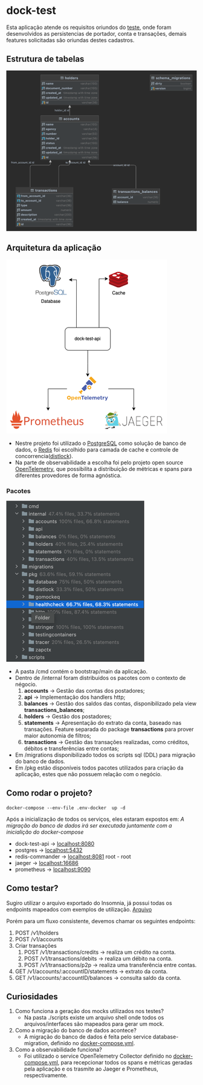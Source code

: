# dock-test

Esta aplicação atende os requisitos oriundos do [teste](https://github.com/cdt-baas/desafio-dev-api-rest/blob/c066198c2041349f1e53587973931c8bc6b69062/readme.md), onde foram desenvolvidos
as persistencias de portador, conta e transações, demais features solicitadas são oriundas destes cadastros.

## Estrutura de tabelas
![img.png](.github/images/img.png)

## Arquitetura da aplicação
![architecture.png](.github/images/architecture.png)

- Nestre projeto foi utilizado o [PostgreSQL](https://www.postgresql.org/) como solução de banco de dados, o [Redis](https://redis.io/) foi escolhido para camada de cache 
e controle de concorrencia([distlock](https://redis.io/docs/reference/patterns/distributed-locks/)).
- Na parte de observabilidade a escolha foi pelo projeto open source [OpenTelemetry](https://opentelemetry.io/), que possibilita a distribuição de métricas e spans
para diferentes provedores de forma agnóstica.

### Pacotes
![img.png](./.github/images/packages.png)
 - A pasta /cmd contém o bootstrap/main da aplicação.
 - Dentro de /internal foram distribuidos os pacotes com o contexto de négocio.
   1. **accounts** -> Gestão das contas dos postadores;
   2. **api** -> Implementação dos handlers http;
   3. **balances** -> Gestão dos saldos das contas, disponibilizado pela view **transactions_balances**;
   4. **holders** -> Gestão dos postadores;
   5. **statements** -> Apresentação do extrato da conta, baseado nas transações. Feature separada do package **transactions** para prover maior autonomia de filtros;
   6. **transactions** -> Gestão das transações realizadas, como créditos, débitos e transferências entre contas;
 - Em /migrations disponibilizado todos os scripts sql (DDL) para migração do banco de dados.
 - Em /pkg estão disponíveis todos pacotes utilizados para criação da aplicação, estes que não possuem relação com o negócio.

## Como rodar o projeto?
```shell
docker-compose --env-file .env-docker  up -d
```
Após a inicialização de todos os serviços, eles estaram expostos em:
_A migração do banco de dados irá ser executada juntamente com a inicialição do docker-compose_
- dock-test-api -> [localhost:8080](http://localhost:8080)
- postgres -> [localhost:5432](postgres://dock-test:dock-test@localhost:5432/dock-test?sslmode=disable)
- redis-commander -> [localhost:8081](http://localhost:8081/) root - root
- jaeger -> [localhost:16686](http://localhost:16686/search)
- prometheus -> [localhost:9090](http://localhost:9090/graph)


## Como testar?
Sugiro utilizar o arquivo exportado do Insomnia, já possui todas os endpoints mapeados com exemplos de utilização.
[Arquivo](./Insomnia_dock-test.json)

Porém para um fluxo consistente, devemos chamar os seguintes endpoints:
1. POST /v1/holders
2. POST /v1/accounts
3. Criar transações
   1. POST /v1/transactions/credits -> realiza um crédito na conta.
   2. POST /v1/transactions/debits -> realiza um débito na conta.
   3. POST /v1/transactions/p2p -> realiza uma transferência entre contas.
4. GET /v1/accounts/:accountID/statements -> extrato da conta.
5. GET /v1/accounts/:accountID/balances -> consulta saldo da conta.

## Curiosidades
1. Como funciona a geração dos mocks utilizados nos testes?
   - Na pasta ./scripts existe um arquivo shell onde todos os arquivos/interfaces são mapeados para gerar um mock.
2. Como a migração do banco de dados acontece? 
   - A migração do banco de dados é feita pelo service database-migration, definido no [docker-compose.yml](./docker-compose.yml).
3. Como a observabilidade funciona?
   - Foi utilizado o service OpenTelemetry Collector definido no [docker-compose.yml](./docker-compose.yml), para recepcionar todos os spans e métricas geradas pela aplicação e os trasmite ao Jaeger e Prometheus, respectivamente.
